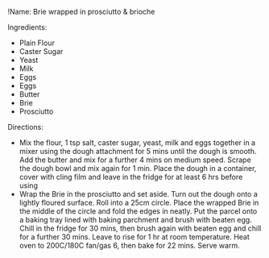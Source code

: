 !Name: Brie wrapped in prosciutto & brioche

Ingredients:
- Plain Flour
- Caster Sugar
- Yeast
- Milk
- Eggs
- Eggs
- Butter
- Brie
- Prosciutto

Directions:
- Mix the flour, 1 tsp salt, caster sugar, yeast, milk and eggs together in a mixer using the dough attachment for 5 mins until the dough is smooth. Add the butter and mix for a further 4 mins on medium speed. Scrape the dough bowl and mix again for 1 min. Place the dough in a container, cover with cling film and leave in the fridge for at least 6 hrs before using
- Wrap the Brie in the prosciutto and set aside. Turn out the dough onto a lightly floured surface. Roll into a 25cm circle. Place the wrapped Brie in the middle of the circle and fold the edges in neatly. Put the parcel onto a baking tray lined with baking parchment and brush with beaten egg. Chill in the fridge for 30 mins, then brush again with beaten egg and chill for a further 30 mins. Leave to rise for 1 hr at room temperature. Heat oven to 200C/180C fan/gas 6, then bake for 22 mins. Serve warm.
